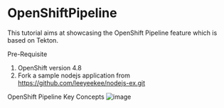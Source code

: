 # OpenShiftPipeline
This tutorial aims at showcasing the OpenShift Pipeline feature which is based on Tekton.

Pre-Requisite
1. OpenShift version 4.8
2. Fork a sample nodejs application from https://github.com/leeyeekee/nodejs-ex.git

OpenShift Pipeline Key Concepts
![image](https://user-images.githubusercontent.com/17938503/136388046-86ece5c8-b67d-442a-8a0a-db6036185e14.png)
